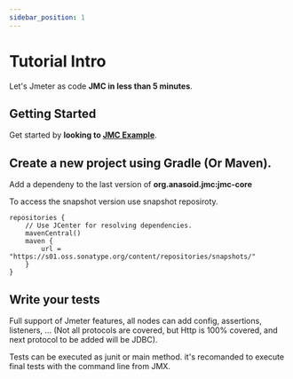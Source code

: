 ```yaml
---
sidebar_position: 1
---
```


# Tutorial Intro

Let's Jmeter as code **JMC in less than 5 minutes**.

## Getting Started

Get started by **looking to [JMC Example](https://github.com/anasoid/jmc-examples)**.

## Create a new project using Gradle (Or Maven).

Add a dependeny to the last version of **org.anasoid.jmc:jmc-core**

To access the snapshot version use snapshot reposiroty.

```shell
repositories {
    // Use JCenter for resolving dependencies.
    mavenCentral()
    maven {
        url = "https://s01.oss.sonatype.org/content/repositories/snapshots/"
    }
}
```

## Write your tests

Full support of Jmeter features, all nodes can add config, assertions, listeners, ... (Not all protocols are covered, but Http is 100% covered, and next protocol to be added will be JDBC).

Tests can be executed as junit or main method. it's recomanded to execute final tests with the command line from JMX.
